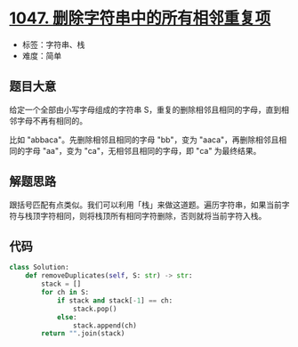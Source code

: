 # [1047. 删除字符串中的所有相邻重复项](https://leetcode-cn.com/problems/remove-all-adjacent-duplicates-in-string/)

- 标签：字符串、栈
- 难度：简单

## 题目大意

给定一个全部由小写字母组成的字符串 S，重复的删除相邻且相同的字母，直到相邻字母不再有相同的。

比如 "abbaca"。先删除相邻且相同的字母 "bb"，变为 "aaca"，再删除相邻且相同的字母 "aa"，变为 "ca"，无相邻且相同的字母，即 "ca" 为最终结果。

## 解题思路

跟括号匹配有点类似。我们可以利用「栈」来做这道题。遍历字符串，如果当前字符与栈顶字符相同，则将栈顶所有相同字符删除，否则就将当前字符入栈。

## 代码

```Python
class Solution:
    def removeDuplicates(self, S: str) -> str:
        stack = []
        for ch in S:
            if stack and stack[-1] == ch:
                stack.pop()
            else:
                stack.append(ch)
        return "".join(stack)
```

